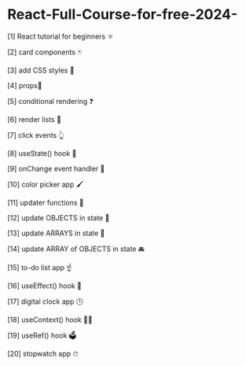 # React-Full-Course-for-free-2024-



[1] React tutorial for beginners ⚛️
<dr>

[2] card components 🃏
<dr>
 
[3] add CSS styles 🎨
<dr>

[4] props📧
<dr>

[5] conditional rendering ❓
<dr>

[6] render lists 📃
<dr>

[7] click events 👆
<dr>

[8] useState() hook 🎣
<dr>

[9] onChange event handler 🚦
<dr>

[10] color picker app 🖌
<dr>

[11] updater functions 🔄
<dr>

[12] update OBJECTS in state 🚗
<dr>

[13] update ARRAYS in state 🍎
<d>

[14] update ARRAY of OBJECTS in state 🚘
<dr>

[15] to-do list app ☝
<dr>

[16] useEffect() hook 🌟
<dr>

[17] digital clock app 🕒
<dr>

[18] useContext() hook 🧗‍♂️
<dr>

[19] useRef() hook 🗳️

<dr>
<dr>
[20] stopwatch app ⏱
<dr>
